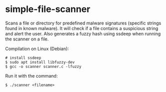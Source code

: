 # simple-file-scanner

Scans a file or directory for predefined malware signatures (specific strings found in known malware). It will check if a file contains a suspicious string and alert the user. Also generates a fuzzy hash using ssdeep when running the scanner on a file.

Compilation on Linux (Debian):

    # install ssdeep
    $ sudo apt install libfuzzy-dev
    $ gcc -o scanner scanner.c -lfuzzy

Run it with the command: 
    
    $ ./scanner <filename>